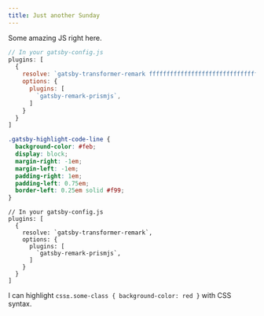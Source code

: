 ```yaml
---
title: Just another Sunday
---
```


Some amazing JS right here.

```javascript
// In your gatsby-config.js
plugins: [
  {
    resolve: `gatsby-transformer-remark fffffffffffffffffffffffffffffffffffffffffffffffffffffffffff`,
    options: {
      plugins: [
        `gatsby-remark-prismjs`,
      ]
    }
  }
]
```

```css
.gatsby-highlight-code-line {
  background-color: #feb;
  display: block;
  margin-right: -1em;
  margin-left: -1em;
  padding-right: 1em;
  padding-left: 0.75em;
  border-left: 0.25em solid #f99;
}
```

```javascript{1,4-6}
// In your gatsby-config.js
plugins: [
  {
    resolve: `gatsby-transformer-remark`,
    options: {
      plugins: [
        `gatsby-remark-prismjs`,
      ]
    }
  }
]
```

I can highlight `css±.some-class { background-color: red }` with CSS syntax.